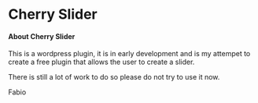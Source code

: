 # Cherry Slider

#### About Cherry Slider

This is a wordpress plugin, it is in early development and is my attempet to create a free 
plugin that allows the user to create a slider.

There is still a lot of work to do so please do not try to use it now.

Fabio
